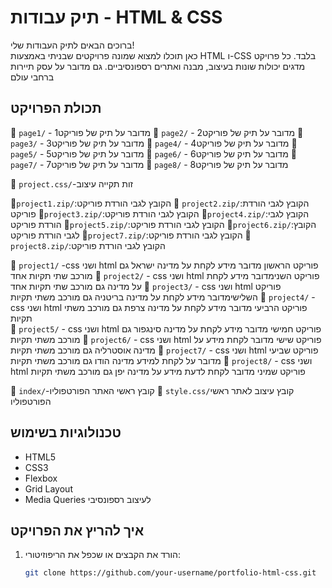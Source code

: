 # תיק עבודות - HTML & CSS

ברוכים הבאים לתיק העבודות שלי!  
כאן תוכלו למצוא שמונה פרויקטים שבניתי באמצעות HTML ו-CSS בלבד. כל פרויקט מדגים יכולות שונות בעיצוב, מבנה ואתרים רספונסיביים.
גם מדובר על עסק תיירות ברחבי עולם


## תכולת הפרויקט



📁 `page1/` - 1מדובר על תיק של פוריקט 
📁 `page2/` - 2מדובר על תיק של פוריקט 
📁 `page3/` - 3מדובר על תיק של פוריקט 
📁 `page4/` - 4מדובר על תיק של פוריקט 
📁 `page5/` - 5מדובר על תיק של פוריקט 
📁 `page6/` - 6מדובר על תיק של פוריקט 
📁 `page7/` - 7מדובר על תיק של פוריקט 
📁 `page8/` - 8מדובר על תיק של פוריקט 

📁 `project.css/`-זות תקייה עיצוב

📁`project1.zip/`:הקובץ לגבי הורדת פוריקט
📁 `project2.zip/`:הקובץ לגבי הורדת פוריקט
📁`project3.zip/`:הקובץ לגבי הורדת פוריקט
📁`project4.zip/`:הקובץ לגבי הורדת פוריקט
📁`project5.zip/`:הקובץ לגבי הורדת פוריקט
📁`project6.zip/`:הקובץ לגבי הורדת פוריקט
📁`project7.zip/`:הקובץ לגבי הורדת פוריקט
📁`project8.zip/`:הקובץ לגבי הורדת פוריקט


📁 `project1/` -css ושני html פוריקט הראשון מדובר מידע  לקחת על מדינה ישראל גם מורכב שתי תקיות אחד
📁 `project2/` -   css ושני html פוריקט השנימדובר מידע לקחת על מדינה גם מורכב שתי תקיות אחד 
📁 `project3/` -   css ושני html פוריקט השלישימדובר מידע לקחת על מדינה בריטניה גם מורכב משתי תקיות 
📁 `project4/` -  css ושני html  פוריקט הרביעי מדובר מידע לקחת על מדינה צרפת גם מורכב משתי תקיות  
📁 `project5/` - css ושני html פוריקט חמישי מדובר  מידע  לקחת על מדינה סינגפור גם מורכב משתי תקיות 
📁 `project6/` -  css ושני html פוריקט שישי מדובר לקחת  מידע על מדינה אוסטרליה גם מורכב משתי תקיות 
📁 `project7/` - css ושני html פוריקט שביעי מדובר על לקחת למידע מדינה הודו גם מורכב משתי תקיות 
📁 `project8/` -  css ושני html פוריקט שמיני מדובר  לקחת לדעת מידע על מדינה יפן גם מורכב משתי תקיות 



📁 `index/`-קובץ ראשי האתר הפורטפוליו
📁 `style.css/`קובץ עיצוב לאתר ראשי הפורטפוליו


## טכנולוגיות בשימוש

- HTML5
- CSS3
- Flexbox
- Grid Layout
- Media Queries לעיצוב רספונסיבי

## איך להריץ את הפרויקט

1. הורד את הקבצים או שכפל את הריפוזיטורי:
   ```bash
   git clone https://github.com/your-username/portfolio-html-css.git
